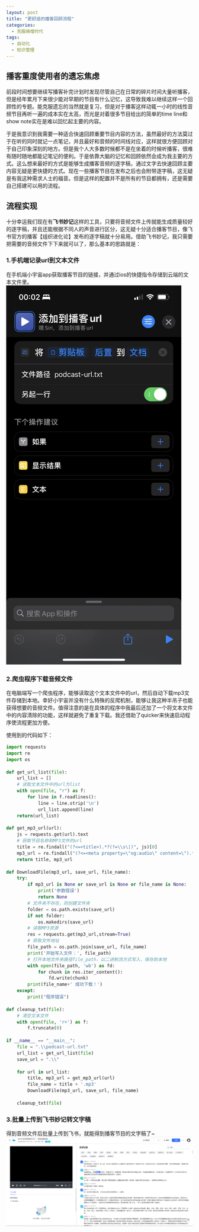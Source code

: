 ```yaml
---
layout: post
title: "更舒适的播客回顾流程"
categories:
  - 克服熵增时代
tags:
  - 自动化
  - 知识管理
---
```


## 播客重度使用者的遗忘焦虑
前段时间想要继续写播客补完计划时发现尽管自己在日常的碎片时间大量听播客，但是经年累月下来很少能对早期的节目有什么记忆，这导致我难以继续这样一个回顾性的专题。能克服遗忘的当然就是复习，但是对于播客这样动辄一小时的线性音频节目再听一遍的成本实在太高，而光是对着很多节目给出的简单的time line和show note实在是难以回忆起主要的内容。

于是我意识到我需要一种适合快速回顾重要节目内容的方法，虽然最好的方法莫过于在听的同时就记一点笔记，并且最好和音频的时间线对应，这样就很方便回顾对于自己印象深刻的地方。但是我个人大多数时候都不是在坐着的时候听播客，很难有随时随地都能记笔记的便利。于是依靠大脑的记忆和回顾依然会成为我主要的方式。这么想来最好的方式是能够生成播客音频的逐字稿，通过文字去快速回顾主要内容无疑是更快捷的方式。现在一些播客节目在发布之后也会附带逐字稿，这无疑是有我这种需求人士的福音。但是这样的配置并不是所有的节目都拥有，还是需要自己搭建可以用的流程。

## 流程实现
十分幸运我们现在有**飞书妙记**这样的工具，只要将音频文件上传就能生成质量较好的逐字稿，并且还能根据不同人的声音进行区分，这无疑十分适合播客节目，像飞书官方的播客【组织进化论】发布的逐字稿就十分易用。借助飞书妙记，我只需要把需要的音频文件下下来就可以了，那么基本的思路就是：

### 1.手机端记录url到文本文件
在手机端小宇宙app获取播客节目的链接，并通过ios的快捷指令存储到云端的文本文件里。
   ![](image/更舒适的播客回顾流程/微信图片_20220613000327.jpg)

### 2.爬虫程序下载音频文件
在电脑端写一个爬虫程序，能够读取这个文本文件中的url，然后自动下载mp3文件存储到本地。幸好小宇宙并没有什么特殊的反爬机制，能够让我这种半吊子也能获得想要的音频文件。值得注意的是在具体的程序中我最后还加了一个将文本文件中的内容清除的功能，这样就避免了重复下载。我还借助了quicker来快速启动程序使流程更加方便。

使用到的代码如下：
```Python
import requests
import re
import os

def get_url_list(file):
    url_list = []
    # 读取文本文件中的url为list
    with open(file, "r") as f:
        for line in f.readlines():
            line = line.strip('\n')
            url_list.append(line)
    return(url_list)

def get_mp3_url(url):
    js = requests.get(url).text
    # 获取节目名称和MP3文件的url
    title = re.findall("(?<=<title>).*?(?=\\s\|)", js)[0]
    mp3_url = re.findall("(?<=<meta property=\"og:audio\" content=\").*?(?=\"/><script name=)", js)[0]
    return title, mp3_url

def DownloadFile(mp3_url, save_url, file_name):
    try:
        if mp3_url is None or save_url is None or file_name is None:
            print('参数错误')
            return None
        # 文件夹不存在，则创建文件夹
        folder = os.path.exists(save_url)
        if not folder:
            os.makedirs(save_url)
        # 读取MP3资源
        res = requests.get(mp3_url,stream=True)
        # 获取文件地址
        file_path = os.path.join(save_url, file_name)
        print('开始写入文件：', file_path)
        # 打开本地文件夹路径file_path，以二进制流方式写入，保存到本地
        with open(file_path, 'wb') as fd:
            for chunk in res.iter_content():
                fd.write(chunk)
        print(file_name+' 成功下载！')
    except:
        print("程序错误")

def cleanup_txt(file):
	# 清空文本文件
    with open(file, 'r+') as f:
        f.truncate(0)

if __name__ == "__main__":
    file = ".\\podcast-url.txt"
    url_list = get_url_list(file)
    save_url = ".\\"

    for url in url_list:
        title, mp3_url = get_mp3_url(url)
        file_name = title + '.mp3'
        DownloadFile(mp3_url, save_url, file_name)

    cleanup_txt(file)
```

### 3.批量上传到飞书妙记转文字稿
得到音频文件后批量上传到飞书，就能得到播客节目的文字稿了~
![](image/更舒适的播客回顾流程/screenshot-20220613-001440.png)
